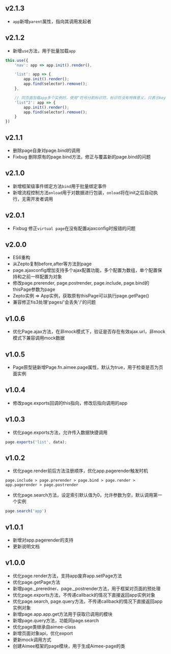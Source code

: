v2.1.3
---
* ``app``新增``parent``属性，指向其调用发起者

v2.1.2
---
* 新增``use``方法，用于批量加载``app``
```js
this.use({
	'nav': app => app.init().render(),

	'list': app => {
		app.init().render();
		app.find(selector).remove();
	},

	// 同页面加载app多个实例时，使用^符号分割标识符，标识符没有特殊意义，只表示key的唯一性
	'list^2': app => {
		app.init().render();
		app.find(selector).remove();
	}
})
```

v2.1.1
---
* 删除page自身对page.bind的调用
* Fixbug 删除原有的page.bind方法，修正与覆盖新的page.bind的问题

v2.1.0
---
* 新增框架级事件绑定方法``bind``用于批量绑定事件
* 新增流程控制方法``onload``用于对数据进行包装，``onload``将在init之后自动执行，无需开发者调用

v2.0.1
---
* Fixbug 修正``virtual page``在没有配置ajaxconfig时报错的问题

v2.0.0
---
* ES6重构
* 从Zepto复制before,after等方法到page
* page.ajaxconfig增加支持多个ajax配置功能，多个配置为数组，单个配置保持和之前一样配置为对象
* 修改page.prerender, page.postrender, page.include, page.bind的thisPage参数为page
* Zepto实例 => App实例，获取原有thisPage可以执行page.getPage()
* 兼容修正fis3处理'pages/'会丢失'/'的问题

v1.0.6
---
* 优化Page.ajax方法，在非mock模式下，验证是否存在有效ajax.url，非mock模式下兼容调用mock数据

v1.0.5
---
* Page原型链新增Page.fn.aimee.page属性，默认为true，用于检查是否为页面实例

v1.0.4
---
* 修改page.exports回调的this指向，修改后指向调用的app

v1.0.3
---
* 优化page.exports方法，允许传入数据快捷调用
```javascript
page.exports('list', data);
```


v1.0.2
---
* 优化page.render前后方法注册顺序，优化app.pagerender触发时机  
```
page.include > page.prerender > page.bind > page.render > app.pagerender > page.postrender
```   
* 优化page.search方法，设定索引默认值为0，允许参数为空，默认调用第一个实例
```javascript
page.search('app')
```


v1.0.1
---
* 新增对app.pagerender的支持
* 更新说明文档


v1.0.0
---
* 优化page.render方法，支持app废弃app.setPage方法
* 优化page.getPage方法
* 新增page._preredner、page._postrender方法，用于框架对页面的预处理
* 优化page.exports方法，不传递callback的情况下直接返回app实例对象
* 优化page.search,  page.query方法，不传递callback的情况下直接返回app实例对象
* 新增page.app.app.get方法用于获取已调用的模块
* 新增page.query方法，功能同page.search
* 优化page类继承自aimee-class
* 新增页面对象api，优化export
* 更新mock调用方式
* 创建Aimee框架的page模块，用于生成Aimee-page的类
